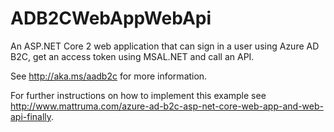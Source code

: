 # ADB2CWebAppWebApi
An ASP.NET Core 2 web application that can sign in a user using Azure AD B2C, get an access token using MSAL.NET and call an API. 

See http://aka.ms/aadb2c for more information.

For further instructions on how to implement this example see http://www.mattruma.com/azure-ad-b2c-asp-net-core-web-app-and-web-api-finally.
